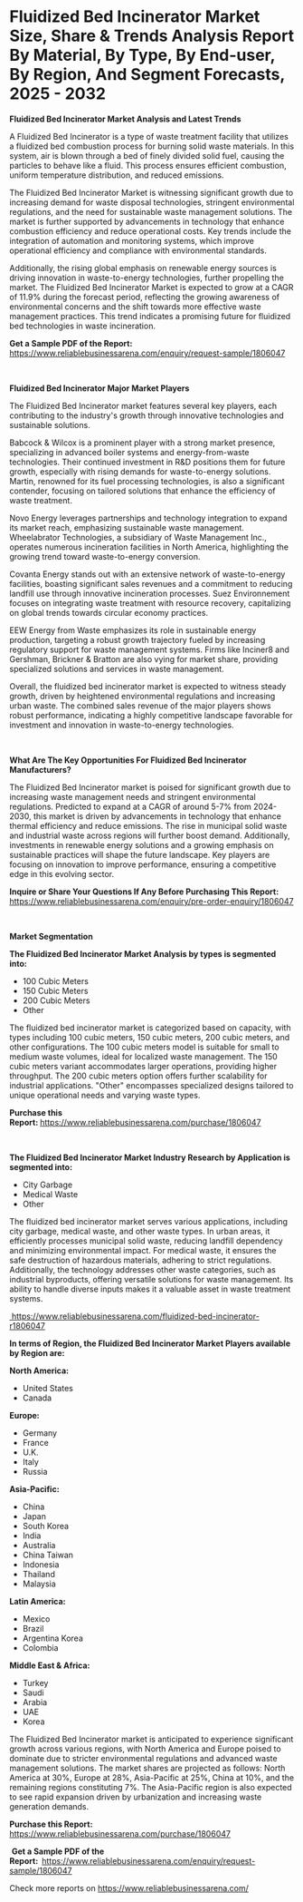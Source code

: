 <p><h1>Fluidized Bed Incinerator Market Size, Share & Trends Analysis Report By Material, By Type, By End-user, By Region, And Segment Forecasts, 2025 - 2032</h1></p><p><strong>Fluidized Bed Incinerator Market Analysis and Latest Trends</strong></p>
<p><p>A Fluidized Bed Incinerator is a type of waste treatment facility that utilizes a fluidized bed combustion process for burning solid waste materials. In this system, air is blown through a bed of finely divided solid fuel, causing the particles to behave like a fluid. This process ensures efficient combustion, uniform temperature distribution, and reduced emissions. </p><p>The Fluidized Bed Incinerator Market is witnessing significant growth due to increasing demand for waste disposal technologies, stringent environmental regulations, and the need for sustainable waste management solutions. The market is further supported by advancements in technology that enhance combustion efficiency and reduce operational costs. Key trends include the integration of automation and monitoring systems, which improve operational efficiency and compliance with environmental standards. </p><p>Additionally, the rising global emphasis on renewable energy sources is driving innovation in waste-to-energy technologies, further propelling the market. The Fluidized Bed Incinerator Market is expected to grow at a CAGR of 11.9% during the forecast period, reflecting the growing awareness of environmental concerns and the shift towards more effective waste management practices. This trend indicates a promising future for fluidized bed technologies in waste incineration.</p></p>
<p><strong>Get a Sample PDF of the Report:&nbsp;</strong> <a href="https://www.reliablebusinessarena.com/enquiry/request-sample/1806047?utm_campaign=3294&utm_medium=2&utm_source=Github&utm_content=ia&utm_term=08042025&utm_id=fluidized-bed-incinerator">https://www.reliablebusinessarena.com/enquiry/request-sample/1806047</a></p>
<p>&nbsp;</p>
<p><strong>Fluidized Bed Incinerator Major Market Players</strong></p>
<p><p>The Fluidized Bed Incinerator market features several key players, each contributing to the industry's growth through innovative technologies and sustainable solutions. </p><p>Babcock & Wilcox is a prominent player with a strong market presence, specializing in advanced boiler systems and energy-from-waste technologies. Their continued investment in R&D positions them for future growth, especially with rising demands for waste-to-energy solutions. Martin, renowned for its fuel processing technologies, is also a significant contender, focusing on tailored solutions that enhance the efficiency of waste treatment.</p><p>Novo Energy leverages partnerships and technology integration to expand its market reach, emphasizing sustainable waste management. Wheelabrator Technologies, a subsidiary of Waste Management Inc., operates numerous incineration facilities in North America, highlighting the growing trend toward waste-to-energy conversion.</p><p>Covanta Energy stands out with an extensive network of waste-to-energy facilities, boasting significant sales revenues and a commitment to reducing landfill use through innovative incineration processes. Suez Environnement focuses on integrating waste treatment with resource recovery, capitalizing on global trends towards circular economy practices.</p><p>EEW Energy from Waste emphasizes its role in sustainable energy production, targeting a robust growth trajectory fueled by increasing regulatory support for waste management systems. Firms like Inciner8 and Gershman, Brickner & Bratton are also vying for market share, providing specialized solutions and services in waste management.</p><p>Overall, the fluidized bed incinerator market is expected to witness steady growth, driven by heightened environmental regulations and increasing urban waste. The combined sales revenue of the major players shows robust performance, indicating a highly competitive landscape favorable for investment and innovation in waste-to-energy technologies.</p></p>
<p>&nbsp;</p>
<p><strong>What Are The Key Opportunities For Fluidized Bed Incinerator Manufacturers?</strong></p>
<p><p>The Fluidized Bed Incinerator market is poised for significant growth due to increasing waste management needs and stringent environmental regulations. Predicted to expand at a CAGR of around 5-7% from 2024-2030, this market is driven by advancements in technology that enhance thermal efficiency and reduce emissions. The rise in municipal solid waste and industrial waste across regions will further boost demand. Additionally, investments in renewable energy solutions and a growing emphasis on sustainable practices will shape the future landscape. Key players are focusing on innovation to improve performance, ensuring a competitive edge in this evolving sector.</p></p>
<p><strong>Inquire or Share Your Questions If Any Before Purchasing This Report:</strong> <a href="https://www.reliablebusinessarena.com/enquiry/pre-order-enquiry/1806047?utm_campaign=3294&utm_medium=2&utm_source=Github&utm_content=ia&utm_term=08042025&utm_id=fluidized-bed-incinerator">https://www.reliablebusinessarena.com/enquiry/pre-order-enquiry/1806047</a></p>
<p>&nbsp;</p>
<p><strong>Market Segmentation</strong></p>
<p><strong>The Fluidized Bed Incinerator Market Analysis by types is segmented into:</strong></p>
<p><ul><li>100 Cubic Meters</li><li>150 Cubic Meters</li><li>200 Cubic Meters</li><li>Other</li></ul></p>
<p><p>The fluidized bed incinerator market is categorized based on capacity, with types including 100 cubic meters, 150 cubic meters, 200 cubic meters, and other configurations. The 100 cubic meters model is suitable for small to medium waste volumes, ideal for localized waste management. The 150 cubic meters variant accommodates larger operations, providing higher throughput. The 200 cubic meters option offers further scalability for industrial applications. "Other" encompasses specialized designs tailored to unique operational needs and varying waste types.</p></p>
<p><strong>Purchase this Report:&nbsp;</strong><a href="https://www.reliablebusinessarena.com/purchase/1806047?utm_campaign=3294&utm_medium=2&utm_source=Github&utm_content=ia&utm_term=08042025&utm_id=fluidized-bed-incinerator">https://www.reliablebusinessarena.com/purchase/1806047</a></p>
<p>&nbsp;</p>
<p><strong>The Fluidized Bed Incinerator Market Industry Research by Application is segmented into:</strong></p>
<p><ul><li>City Garbage</li><li>Medical Waste</li><li>Other</li></ul></p>
<p><p>The fluidized bed incinerator market serves various applications, including city garbage, medical waste, and other waste types. In urban areas, it efficiently processes municipal solid waste, reducing landfill dependency and minimizing environmental impact. For medical waste, it ensures the safe destruction of hazardous materials, adhering to strict regulations. Additionally, the technology addresses other waste categories, such as industrial byproducts, offering versatile solutions for waste management. Its ability to handle diverse inputs makes it a valuable asset in waste treatment systems.</p></p>
<p><a href="https://www.reliablebusinessarena.com/fluidized-bed-incinerator-r1806047?utm_campaign=3294&utm_medium=2&utm_source=Github&utm_content=ia&utm_term=08042025&utm_id=fluidized-bed-incinerator">&nbsp;https://www.reliablebusinessarena.com/fluidized-bed-incinerator-r1806047</a></p>
<p><strong>In terms of Region, the Fluidized Bed Incinerator Market Players available by Region are:</strong></p>
<p>
    <p> <strong> North America: </strong>
        <ul>
            <li>United States</li>
            <li>Canada</li>
        </ul>
        </p> 
    <p> <strong> Europe: </strong>
        <ul>
            <li>Germany</li>
            <li>France</li>
            <li>U.K.</li>
            <li>Italy</li>
            <li>Russia</li>
        </ul>
        </p> 
    <p> <strong> Asia-Pacific: </strong>
        <ul>
            <li>China</li>
            <li>Japan</li>
            <li>South Korea</li>
            <li>India</li>
            <li>Australia</li>
            <li>China Taiwan</li>
            <li>Indonesia</li>
            <li>Thailand</li>
            <li>Malaysia</li>
        </ul>
        </p> 
    <p> <strong> Latin America: </strong>
        <ul>
            <li>Mexico</li>
            <li>Brazil</li>
            <li>Argentina Korea</li>
            <li>Colombia</li>
        </ul>
        </p> 
    <p> <strong> Middle East & Africa: </strong>
        <ul>
            <li>Turkey</li>
            <li>Saudi</li>
            <li>Arabia</li>
            <li>UAE</li>
            <li>Korea</li>
        </ul>
    </p>
    </p>
<p><p>The Fluidized Bed Incinerator market is anticipated to experience significant growth across various regions, with North America and Europe poised to dominate due to stricter environmental regulations and advanced waste management solutions. The market shares are projected as follows: North America at 30%, Europe at 28%, Asia-Pacific at 25%, China at 10%, and the remaining regions constituting 7%. The Asia-Pacific region is also expected to see rapid expansion driven by urbanization and increasing waste generation demands.</p></p>
<p><strong>Purchase this Report: </strong><a href="https://www.reliablebusinessarena.com/purchase/1806047?utm_campaign=3294&utm_medium=2&utm_source=Github&utm_content=ia&utm_term=08042025&utm_id=fluidized-bed-incinerator">https://www.reliablebusinessarena.com/purchase/1806047</a></p>
<p>&nbsp;<strong>Get a Sample PDF of the Report:&nbsp;&nbsp;</strong><a href="https://www.reliablebusinessarena.com/enquiry/request-sample/1806047?utm_campaign=3294&utm_medium=2&utm_source=Github&utm_content=ia&utm_term=08042025&utm_id=fluidized-bed-incinerator">https://www.reliablebusinessarena.com/enquiry/request-sample/1806047</a></p>
<p><strong></strong></p>
<p>Check more reports on <a href="https://www.reliablebusinessarena.com/?utm_campaign=3294&utm_medium=2&utm_source=Github&utm_content=ia&utm_term=08042025&utm_id=fluidized-bed-incinerator">https://www.reliablebusinessarena.com/</a></p>